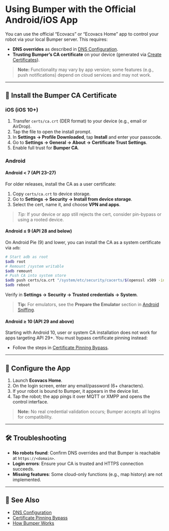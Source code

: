# Using Bumper with the Official Android/iOS App

You can use the official “Ecovacs” or “Ecovacs Home” app to control your robot via your local Bumper server. This requires:

-   **DNS overrides** as described in [DNS Configuration](../getting_started/dns.md).
-   **Trusting Bumper’s CA certificate** on your device (generated via [Create Certificates](../getting_started/certificates.md)).

> **Note:** Functionality may vary by app version; some features (e.g., push notifications) depend on cloud services and may not work.

---

## 🔑 Install the Bumper CA Certificate

### iOS (iOS 10+)

1. Transfer `certs/ca.crt` (DER format) to your device (e.g., email or AirDrop).
2. Tap the file to open the install prompt.
3. In **Settings → Profile Downloaded**, tap **Install** and enter your passcode.
4. Go to **Settings → General → About → Certificate Trust Settings**.
5. Enable full trust for **Bumper CA**.

### Android

#### Android < 7 (API 23–27)

For older releases, install the CA as a user certificate:

1. Copy `certs/ca.crt` to device storage.
2. Go to **Settings → Security → Install from device storage**.
3. Select the cert, name it, and choose **VPN and apps**.

> _Tip:_ If your device or app still rejects the cert, consider pin-bypass or using a rooted device.

#### Android ≤ 9 (API 28 and below)

On Android Pie (9) and lower, you can install the CA as a system certificate via `adb`:

```sh
# Start adb as root
$adb root
# Remount /system writable
$adb remount
# Push CA into system store
$adb push certs/ca.crt "/system/etc/security/cacerts/$(openssl x509 -inform PEM -subject_hash_old -in certs/ca.crt | head -1).0"
$adb reboot
```

Verify in **Settings → Security → Trusted credentials → System**.

> **Tip:** For emulators, see the **Prepare the Emulator** section in [Android Sniffing](../internals/sniffing.md).

#### Android ≥ 10 (API 29 and above)

Starting with Android 10, user or system CA installation does not work for apps targeting API 29+. You must bypass certificate pinning instead:

-   Follow the steps in [Certificate Pinning Bypass](../internals/certificate-unpinning-app.md).

---

## 📲 Configure the App

1. Launch **Ecovacs Home**.
2. On the login screen, enter any email/password (6+ characters).
3. If your robot is bound to Bumper, it appears in the device list.
4. Tap the robot; the app pings it over MQTT or XMPP and opens the control interface.

> **Note:** No real credential validation occurs; Bumper accepts all logins for compatibility.

---

## 🛠️ Troubleshooting

-   **No robots found**: Confirm DNS overrides and that Bumper is reachable at `https://<domain>`.
-   **Login errors**: Ensure your CA is trusted and HTTPS connection succeeds.
-   **Missing features**: Some cloud-only functions (e.g., map history) are not implemented.

---

## 📖 See Also

-   [DNS Configuration](../getting_started/dns.md)
-   [Certificate Pinning Bypass](../internals/certificate-unpinning-app.md)
-   [How Bumper Works](../internals/architecture.md)
